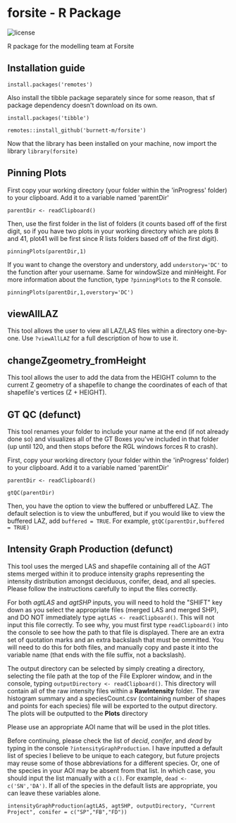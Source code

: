 # forsite - R Package
![license](https://img.shields.io/badge/License-R--package-green) 

R package for the modelling team at Forsite


## Installation guide
`install.packages('remotes')`

Also install the tibble package separately since for some reason, that sf package dependency doesn't download on its own.

`install.packages('tibble')`

`remotes::install_github('burnett-m/forsite')`

Now that the library has been installed on your machine, now import the library
`library(forsite)`


## Pinning Plots
First copy your working directory (your folder within the 'inProgress' folder) to your clipboard. Add it to a variable named 'parentDir'

`parentDir <- readClipboard()`

Then, use the first folder in the list of folders (it counts based off of the first digit, so if you have two plots in your working directory which are plots 8 and 41, plot41 will be first since R lists folders based off of the first digit).

`pinningPlots(parentDir,1)`

If you want to change the overstory and understory, add `understory='DC'` to the function after your username. Same for windowSize and minHeight. For more information about the function, type `?pinningPlots` to the R console.

`pinningPlots(parentDir,1,overstory='DC')`

## viewAllLAZ
This tool allows the user to view all LAZ/LAS files within a directory one-by-one. Use `?viewAllLAZ` for a full description of how to use it.

## changeZgeometry_fromHeight
This tool allows the user to add the data from the HEIGHT column to the current Z geometry of a shapefile to change the coordinates of each of that shapefile's vertices (Z + HEIGHT).

## GT QC (defunct)
This tool renames your folder to include your name at the end (if not already done so) and visualizes all of the GT Boxes you've included in that folder (up until 120, and then stops before the RGL windows forces R to crash).

First, copy your working directory (your folder within the 'inProgress' folder) to your clipboard. Add it to a variable named 'parentDir'

`parentDir <- readClipboard()`

`gtQC(parentDir)`

Then, you have the option to view the buffered or unbuffered LAZ. The default selection is to view the unbuffered, but if you would like to view the buffered LAZ, add `buffered = TRUE`. For example, `gtQC(parentDir,buffered = TRUE)`

## Intensity Graph Production (defunct)
This tool uses the merged LAS and shapefile containing all of the AGT stems merged within it to produce intensity graphs representing the intensity distribution amongst deciduous, conifer, dead, and all species. Please follow the instructions carefully to input the files correctly.

For both *agtLAS* and *agtSHP* inputs, you will need to hold the "SHIFT" key down as you select the appropriate files (merged LAS and merged SHP), and DO NOT immediately type `agtLAS <- readClipboard()`. This will not input this file correctly. To see why, you must first type `readClipboard()` into the console to see how the path to that file is displayed. There are an extra set of quotation marks and an extra backslash that must be ommitted. You will need to do this for both files, and manually copy and paste it into the variable name (that ends with the file suffix, not a backslash).

The output directory can be selected by simply creating a directory, selecting the file path at the top of the File Explorer window, and in the console, typing `outputDirectory <- readClipboard()`. This directory will contain all of the raw intensity files within a  **RawIntensity** folder. The raw histogram summary and a speciesCount.csv (containing number of shapes and points for each species) file will be exported to the output directory. The plots will be outputted to the **Plots** directory

Please use an appropriate AOI name that will be used in the plot titles.

Before continuing, please check the list of *decid*, *conifer*, and *dead* by typing in the console `?intensityGraphProduction`. I have inputted a default list of species I believe to be unique to each category, but future projects may reuse some of those abbreviations for a different species. Or, one of the species in your AOI may be absent from that list. In which case, you should input the list manually with a `c()`. For example, `dead <- c('SN','DA')`. If all of the species in the default lists are appropriate, you can leave these variables alone.

`intensityGraphProduction(agtLAS, agtSHP, outputDirectory, "Current Project", conifer = c("SP","FB","FD"))`
